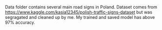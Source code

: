 Data folder contains several main road signs in Poland. Dataset comes from https://www.kaggle.com/kasia12345/polish-traffic-signs-dataset but was segragated and cleaned up by me. My trained and saved model has above 97% accuracy.
